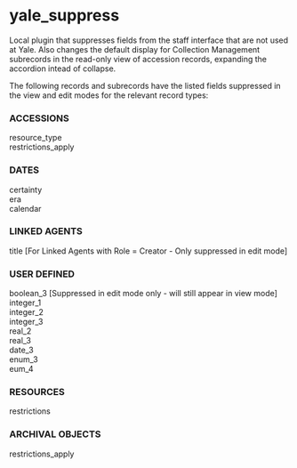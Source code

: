 # yale_suppress
Local plugin that suppresses fields from the staff interface that are not used at Yale. Also changes the default display for 
Collection Management subrecords in the read-only view of accession records, expanding the accordion intead of collapse.

The following records and subrecords have the listed fields suppressed in the view and edit modes for the relevant record types:

### ACCESSIONS  

resource_type   
restrictions_apply

### DATES  

certainty  
era  
calendar  

### LINKED AGENTS  

title [For Linked Agents with Role = Creator - Only suppressed in edit mode]

### USER DEFINED  

boolean_3 [Suppressed in edit mode only - will still appear in view mode]  
integer_1  
integer_2  
integer_3  
real_2  
real_3  
date_3  
enum_3  
eum_4  

### RESOURCES  

restrictions

### ARCHIVAL OBJECTS

restrictions_apply

